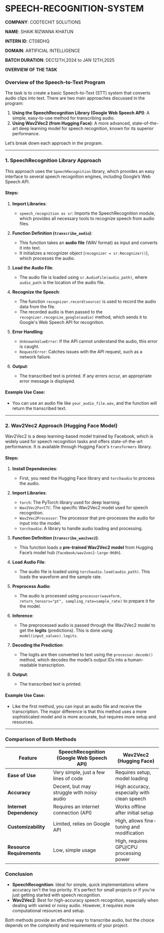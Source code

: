 # SPEECH-RECOGNITION-SYSTEM

**COMPANY**: CODTECHIT SOLUTIONS

**NAME**: SHAIK RIZWANA KHATUN

**INTERN ID**: CT08DHQ

**DOMAIN**: ARTIFICIAL INTELLIGENCE

**BATCH DURATION**: DEC12TH,2024 to JAN 12TH,2025

**OVERVIEW OF THE TASK**

### **Overview of the Speech-to-Text Program**

The task is to create a basic Speech-to-Text (STT) system that converts audio clips into text. There are two main approaches discussed in the program:

1. **Using the SpeechRecognition Library (Google Web Speech API)**: A simple, easy-to-use method for transcribing audio.
2. **Using Wav2Vec2 (from Hugging Face)**: A more advanced, state-of-the-art deep learning model for speech recognition, known for its superior performance.

Let’s break down each approach in the program.

---

### **1. SpeechRecognition Library Approach**
This approach uses the `SpeechRecognition` library, which provides an easy interface to several speech recognition engines, including Google’s Web Speech API.

#### Steps:
1. **Import Libraries**:
   - `speech_recognition as sr`: Imports the SpeechRecognition module, which provides all necessary tools to recognize speech from audio files.

2. **Function Definition (`transcribe_audio`)**:
   - This function takes an **audio file** (WAV format) as input and converts it into text.
   - It initializes a recognizer object (`recognizer = sr.Recognizer()`), which processes the audio.
   
3. **Load the Audio File**:
   - The audio file is loaded using `sr.AudioFile(audio_path)`, where `audio_path` is the location of the audio file.
   
4. **Recognize the Speech**:
   - The function `recognizer.record(source)` is used to record the audio data from the file.
   - The recorded audio is then passed to the `recognizer.recognize_google(audio)` method, which sends it to Google's Web Speech API for recognition.

5. **Error Handling**:
   - `UnknownValueError`: If the API cannot understand the audio, this error is caught.
   - `RequestError`: Catches issues with the API request, such as a network failure.

6. **Output**:
   - The transcribed text is printed. If any errors occur, an appropriate error message is displayed.

#### Example Use Case:
- You can use an audio file like `your_audio_file.wav`, and the function will return the transcribed text.

---

### **2. Wav2Vec2 Approach (Hugging Face Model)**
Wav2Vec2 is a deep learning-based model trained by Facebook, which is widely used for speech recognition tasks and offers state-of-the-art performance. It is available through Hugging Face's `transformers` library.

#### Steps:
1. **Install Dependencies**:
   - First, you need the Hugging Face library and `torchaudio` to process the audio.

2. **Import Libraries**:
   - `torch`: The PyTorch library used for deep learning.
   - `Wav2Vec2ForCTC`: The specific Wav2Vec2 model used for speech recognition.
   - `Wav2Vec2Processor`: The processor that pre-processes the audio for input into the model.
   - `torchaudio`: A library to handle audio loading and processing.

3. **Function Definition (`transcribe_wav2vec2`)**:
   - This function loads a **pre-trained Wav2Vec2 model** from Hugging Face’s model hub (`facebook/wav2vec2-large-960h`).
   
4. **Load Audio File**:
   - The audio file is loaded using `torchaudio.load(audio_path)`. This loads the waveform and the sample rate.
   
5. **Preprocess Audio**:
   - The audio is processed using `processor(waveform, return_tensors="pt", sampling_rate=sample_rate)` to prepare it for the model.

6. **Inference**:
   - The preprocessed audio is passed through the Wav2Vec2 model to get the **logits** (predictions). This is done using `model(input_values).logits`.

7. **Decoding the Prediction**:
   - The logits are then converted to text using the `processor.decode()` method, which decodes the model’s output IDs into a human-readable transcription.

8. **Output**:
   - The transcribed text is printed.

#### Example Use Case:
- Like the first method, you can input an audio file and receive the transcription. The major difference is that this method uses a more sophisticated model and is more accurate, but requires more setup and resources.

---

### **Comparison of Both Methods**
| Feature                  | SpeechRecognition (Google Web Speech API) | Wav2Vec2 (Hugging Face)          |
|--------------------------|-------------------------------------------|----------------------------------|
| **Ease of Use**           | Very simple, just a few lines of code      | Requires setup, model loading   |
| **Accuracy**              | Decent, but may struggle with noisy audio | High accuracy, especially with clean speech |
| **Internet Dependency**   | Requires an internet connection (API)     | Works offline after initial setup |
| **Customizability**       | Limited, relies on Google API             | High, allows fine-tuning and modification |
| **Resource Requirements** | Low, simple usage                         | High, requires GPU/CPU processing power |

### **Conclusion**
- **SpeechRecognition**: Ideal for simple, quick implementations where accuracy isn't the top priority. It's perfect for small projects or if you're just getting started with speech recognition.
- **Wav2Vec2**: Best for high-accuracy speech recognition, especially when dealing with varied or noisy audio. However, it requires more computational resources and setup.

Both methods provide an effective way to transcribe audio, but the choice depends on the complexity and requirements of your project.

